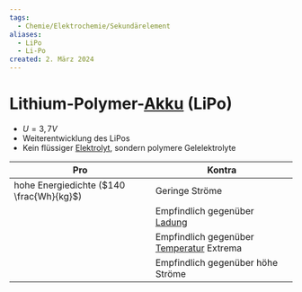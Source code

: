 ```yaml
---
tags:
  - Chemie/Elektrochemie/Sekundärelement
aliases:
  - LiPo
  - Li-Po
created: 2. März 2024
---
```


# Lithium-Polymer-[Akku](Sekundärelement.md) (LiPo)

- $U=3,7V$
- Weiterentwicklung des LiPos
- Kein flüssiger [Elektrolyt](Elektrochemie.md), sondern polymere Gelelektrolyte

| Pro                                      | Kontra                                   |
| ---------------------------------------- | ---------------------------------------- |
| hohe Energiedichte ($140 \frac{Wh}{kg}$) | Geringe Ströme                           |
|                                          | Empfindlich gegenüber [Ladung](../Elektrotechnik/elektrisches%20Feld.md)             |
|                                          | Empfindlich gegenüber [Temperatur](../Physik/Temperatur%20und%20Teilchenmodell.md) Extrema |
|                                          | Empfindlich gegenüber höhe Ströme        | 

